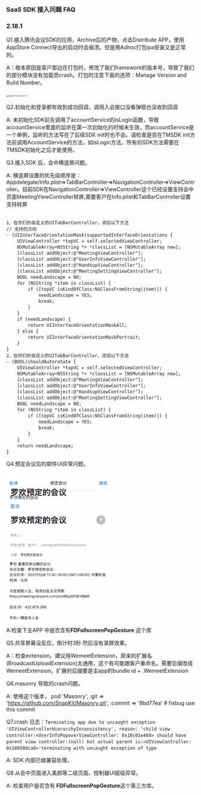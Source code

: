 ### SaaS SDK 接入问题 FAQ

### 2.18.1

Q1.接入腾讯会议SDK的应用，Archive后的产物，点击Distribute APP，使用AppStore Connect导出的启动时会崩溃。但是用Adhoc打包ipa安装又是正常的。

A：根本原因是客户那边在打包时，修改了我们framework的版本号，导致了我们的部分模块没有加载而crash。打包时注意下面的选项：Manage Version and Build Number。

<img src="/Users/suzhengquan/Desktop/SaaS SDK 接入问题 FAQ/images/Xnip2021-12-06_10-27-10.png" alt="Xnip2021-12-06_10-27-10" style="zoom:30%;" />



Q2.初始化和登录都有收到成功回调，调用入会接口没看弹框也没收到回调

A: 未初始化SDK前先调用了accountService的isLogin函数，导致accountService里面的监听在第一次初始化的时候未生效，而accountService是一个单例，监听的方法写在了后续SDK init时也不会。请检查是否在TMSDK init方法前调用AccountService的方法，如isLogin方法，所有的SDK方法需要在TMSDK初始化之后才能使用。

Q3.接入SDK 后，会中横竖屏问题。

A: 横竖屏设置的优先级顺序是：Appdelegate/Info.plist=>TabBarController=>NavigationController=>ViewController。目前SDK在NavigationController=>ViewController这个已经设置支持会中页面MeetingViewController转屏,需要客户在Info.plist和TabBarController设置支持转屏
```

1、在你们的自定义的UITabBarController，添加以下方法
// 支持的方向
- (UIInterfaceOrientationMask)supportedInterfaceOrientations {
    UIViewController *topVC = self.selectedViewController;
    NSMutableArray<NSString *> *classList = [NSMutableArray new];
    [classList addObject:@"MeetingViewController"];
    [classList addObject:@"UserInfoViewController"];
    [classList addObject:@"HandsupViewController"];
    [classList addObject:@"MeetingSettingViewController"];
    BOOL needLandscape = NO;
    for (NSString *item in classList) {
        if ([topVC isKindOfClass:NSClassFromString(item)]) {
            needLandscape = YES;
            break;
        }
    }
    if (needLandscape) {
        return UIInterfaceOrientationMaskAll;
    } else {
        return UIInterfaceOrientationMaskPortrait;
    }
}
2、在你们的自定义的UITabBarController，添加以下方法
- (BOOL)shouldAutorotate {
    UIViewController *topVC = self.selectedViewController;
    NSMutableArray<NSString *> *classList = [NSMutableArray new];
    [classList addObject:@"MeetingViewController"];
    [classList addObject:@"UserInfoViewController"];
    [classList addObject:@"HandsupViewController"];
    [classList addObject:@"MeetingSettingViewController"];
    BOOL needLandscape = NO;
    for (NSString *item in classList) {
        if ([topVC isKindOfClass:NSClassFromString(item)]) {
            needLandscape = YES;
            break;
        }
    }
    return needLandscape;
}
```



Q4.预定会议后的邮件UI异常问题。

<img src="./images/Xnip2021-12-05_22-14-32.png" alt="1" style="zoom:67%;" />

A:检查下主APP 中是否含有**FDFullscreenPopGesture** 这个库

Q5.共享屏幕没反应，倒计时3秒  然后没有录屏效果。

A：检查extension。建议用WemeetExtension，原来的扩展名(BroadcastUploadExtension)太通用，这个有可能跟客户重命名。需要后缀改成WemeetExtension，扩展的后缀要是主app的bundle id + .WemeetExtension

Q6.masonry 导致的crash问题。

A: 使用这个版本，  pod 'Masonry', :git => 'https://github.com/SnapKit/Masonry.git', :commit => '8bd77ea' # fixbug use this commit

Q7.crash 日志：`Terminating app due to uncaught exception 'UIViewControllerHierarchyInconsistency', reason: 'child view controller:<UserInfoPopoverViewController: 0x10c01e460> should have parent view controller:(null) but actual parent is:<UIViewController: 0x10850dca0>'terminating with uncaught exception of type`

A: SDK 内部已做兼容处理。

Q8.从会中页面进入美颜等二级页面，控制器UI层级异常。

A: 检查用户是否含有 **FDFullscreenPopGesture**这个第三方库。

